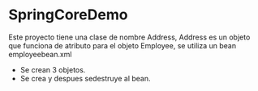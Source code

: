 # SpringCoreDemo

Este proyecto tiene una clase de nombre Address, Address es un objeto que funciona de atributo para el objeto Employee, se utiliza un bean employeebean.xml
- Se crean 3 objetos.
- Se crea y despues sedestruye al bean.
